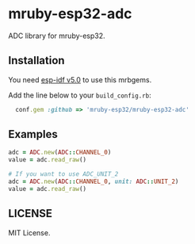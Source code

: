 # mruby-esp32-adc

ADC library for mruby-esp32.

## Installation

You need [esp-idf v5.0](https://docs.espressif.com/projects/esp-idf/en/release-v5.0/esp32/index.html) to use this mrbgems.

Add the line below to your `build_config.rb`:

```ruby
  conf.gem :github => 'mruby-esp32/mruby-esp32-adc'
```

## Examples

```ruby
adc = ADC.new(ADC::CHANNEL_0)
value = adc.read_raw()

# If you want to use ADC_UNIT_2
adc = ADC.new(ADC::CHANNEL_0, unit: ADC::UNIT_2)
value = adc.read_raw()
```

## LICENSE

MIT License.
